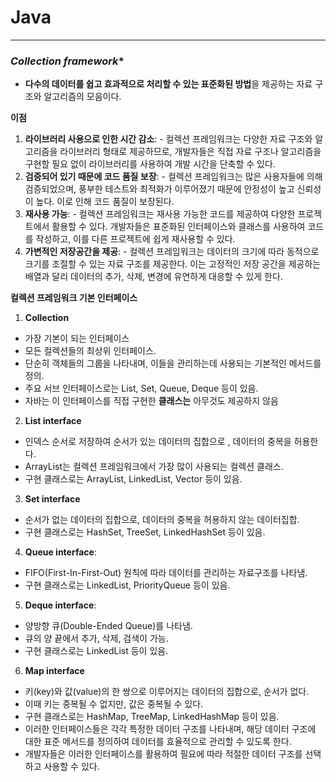    # Java

---
### *Collection framework**

- **다수의 데이터를 쉽고 효과적으로 처리할 수 있는 표준화된 방법**을 제공하는 자료 구조와 알고리즘의 모음이다.

**이점**
  1. **라이브러리 사용으로 인한 시간 감소**:
    - 컬렉션 프레임워크는 다양한 자료 구조와 알고리즘을 라이브러리 형태로 제공하므로, 개발자들은 직접 자료 구조나 알고리즘을 구현할 필요 없이 라이브러리를 사용하여 개발 시간을 단축할 수 있다.
  2. **검증되어 있기 때문에 코드 품질 보장**:
    - 컬렉션 프레임워크는 많은 사용자들에 의해 검증되었으며, 풍부한 테스트와 최적화가 이루어졌기 때문에 안정성이 높고 신뢰성이 높다. 이로 인해 코드 품질이 보장된다.
  3. **재사용 가능**:
    - 컬렉션 프레임워크는 재사용 가능한 코드를 제공하여 다양한 프로젝트에서 활용할 수 있다. 개발자들은 표준화된 인터페이스와 클래스를 사용하여 코드를 작성하고, 이를 다른 프로젝트에 쉽게 재사용할 수 있다.
  4. **가변적인 저장공간을 제공**:
    - 컬렉션 프레임워크는 데이터의 크기에 따라 동적으로 크기를 조절할 수 있는 자료 구조를 제공한다. 이는 고정적인 저장 공간을 제공하는 배열과 달리 데이터의 추가, 삭제, 변경에 유연하게 대응할 수 있게 한다.

**컬렉션 프레임워크 기본 인터페이스**

1. **Collection**
  - 가장 기본이 되는 인터페이스
  - 모든 컬렉션들의 최상위 인터페이스.
  - 단순히 객체들의 그룹을 나타내며, 이들을 관리하는데 사용되는 기본적인 메서드를 정의.
  - 주요 서브 인터페이스로는 List, Set, Queue, Deque 등이 있음.
  - 자바는 이 인터페이스를 직접 구현한 **클래스는** 아무것도 제공하지 않음
2. **List interface**
  - 인덱스 순서로 저장하여 순서가 있는 데이터의 집합으로 , 데이터의 중복을 허용한다.
  - ArrayList는 컬렉션 프레임워크에서 가장 많이 사용되는 컬렉션 클래스.
  - 구현 클래스로는 ArrayList, LinkedList, Vector 등이 있음.
3. **Set interface**
  - 순서가 없는 데이터의 집합으로, 데이터의 중복을 허용하지 않는 데이터집합.
  - 구현 클래스로는 HashSet, TreeSet, LinkedHashSet 등이 있음.
4. **Queue interface**:
  - FIFO(First-In-First-Out) 원칙에 따라 데이터를 관리하는 자료구조를 나타냄.
  - 구현 클래스로는 LinkedList, PriorityQueue 등이 있음.
5. **Deque interface**:
  - 양방향 큐(Double-Ended Queue)를 나타냄.
  - 큐의 양 끝에서 추가, 삭제, 검색이 가능.
  - 구현 클래스로는 LinkedList 등이 있음.
6. **Map interface**
  - 키(key)와 값(value)의 한 쌍으로 이루어지는 데이터의 집합으로, 순서가 없다.
  - 이때 키는 중복될 수 없지만, 값은 중복될 수 있다.
  - 구현 클래스로는 HashMap, TreeMap, LinkedHashMap 등이 있음.
- 이러한 인터페이스들은 각각 특정한 데이터 구조를 나타내며, 해당 데이터 구조에 대한 표준 메서드를 정의하여 데이터를 효율적으로 관리할 수 있도록 한다.
- 개발자들은 이러한 인터페이스를 활용하여 필요에 따라 적절한 데이터 구조를 선택하고 사용할 수 있다.